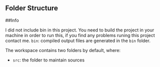 ## Folder Structure

##Info

I did not include bin in this project. You need to build the project in your machine in order to run this, if you find any problems runing this project contact me.
`bin`: compiled output files are generated in the `bin` folder.

The workspace contains two folders by default, where:

- `src`: the folder to maintain sources